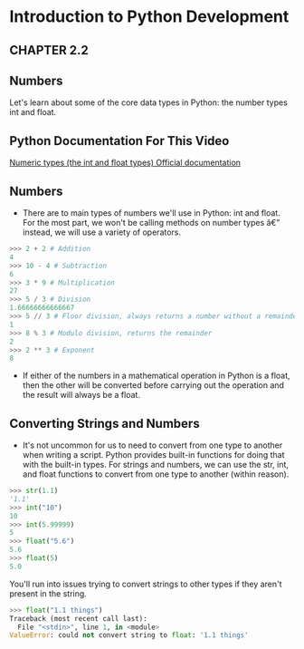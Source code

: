 # Introduction to Python Development 


## CHAPTER 2.2
## Numbers

Let's learn about some of the core data types in Python: the number types int and float.

## Python Documentation For This Video
[Numeric types (the int and float types) Official documentation](https://docs.python.org/3/library/stdtypes.html#numeric-types-int-float-complex)


## Numbers
- There are to main types of numbers we'll use in Python: int and float. For the most part, we won't be calling methods on number types â€” instead, we will use a variety of operators.
```python
>>> 2 + 2 # Addition
4
>>> 10 - 4 # Subtraction
6
>>> 3 * 9 # Multiplication
27
>>> 5 / 3 # Division
1.66666666666667
>>> 5 // 3 # Floor division, always returns a number without a remainder
1
>>> 8 % 3 # Modulo division, returns the remainder
2
>>> 2 ** 3 # Exponent
8
```
- If either of the numbers in a mathematical operation in Python is a float, then the other will be converted before carrying out the operation and the result will always be a float.

## Converting Strings and Numbers
- It's not uncommon for us to need to convert from one type to another when writing a script. Python provides built-in functions for doing that with the built-in types. For strings and numbers, we can use the str, int, and float functions to convert from one type to another (within reason).
```python
>>> str(1.1)
'1.1'
>>> int("10")
10
>>> int(5.99999)
5
>>> float("5.6")
5.6
>>> float(5)
5.0
```
You'll run into issues trying to convert strings to other types if they aren't present in the string.
```python
>>> float("1.1 things")
Traceback (most recent call last):
  File "<stdin>", line 1, in <module>
ValueError: could not convert string to float: '1.1 things'
```